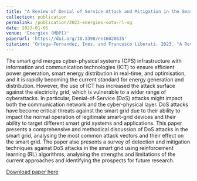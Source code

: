 ```yaml
---
title: "A Review of Denial of Service Attack and Mitigation in the Smart Grid Using Reinforcement Learning"
collection: publication
permalink: /publication/2023-energies-sota-rl-sg
date: 2023-01-05
venue: 'Energies (MDPI)'
paperurl: 'https://doi.org/10.3390/en16020635'
citation: 'Ortega-Fernandez, Ines, and Francesco Liberati. 2023. "A Review of Denial of Service Attack and Mitigation in the Smart Grid Using Reinforcement Learning" Energies 16, no. 2: 635. https://doi.org/10.3390/en16020635'
---
```

The smart grid merges cyber-physical systems (CPS) infrastructure with information and communication technologies (ICT) to ensure efficient power generation, smart energy distribution in real-time, and optimisation, and it is rapidly becoming the current standard for energy generation and distribution. However, the use of ICT has increased the attack surface against the electricity grid, which is vulnerable to a wider range of cyberattacks. In particular, Denial-of-Service (DoS) attacks might impact both the communication network and the cyber-physical layer. DoS attacks have become critical threats against the smart grid due to their ability to impact the normal operation of legitimate smart-grid devices and their ability to target different smart grid systems and applications. This paper presents a comprehensive and methodical discussion of DoS attacks in the smart grid, analysing the most common attack vectors and their effect on the smart grid. The paper also presents a survey of detection and mitigation techniques against DoS attacks in the smart grid using reinforcement learning (RL) algorithms, analysing the strengths and limitations of the current approaches and identifying the prospects for future research.

[Download paper here](https://www.mdpi.com/1996-1073/16/2/635/pdf?version=1672906539)